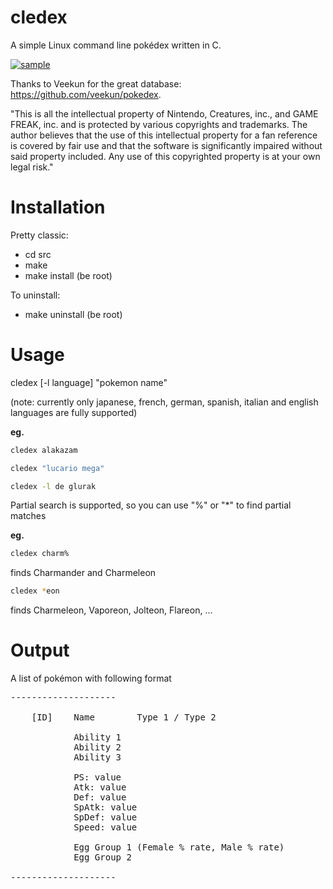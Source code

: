 cledex
======

A simple Linux command line pokédex written in C.

<a href="http://it.tinypic.com?ref=2d0aq0i" target="_blank"><img src="http://i58.tinypic.com/2d0aq0i.png" border="0" alt="sample"></a>

Thanks to Veekun for the great database: https://github.com/veekun/pokedex.

"This is all the intellectual property of Nintendo, Creatures, inc., and GAME FREAK, inc. and is protected by various copyrights and trademarks. The author believes that the use of this intellectual property for a fan reference is covered by fair use and that the software is significantly impaired without said property included. Any use of this copyrighted property is at your own legal risk."


Installation
======

Pretty classic:

* cd src
* make
* make install (be root)

To uninstall:

* make uninstall (be root)

Usage
======

cledex [-l language] "pokemon name"  

(note: currently only japanese, french, german, spanish, italian and english languages are fully supported)  

**eg.**   
```bash
cledex alakazam  
```
```bash
cledex "lucario mega"  
```
```bash
cledex -l de glurak  
```

Partial search is supported, so you can use "%" or "*" to find partial matches  

**eg.**  
```bash
cledex charm%  
```
finds Charmander and Charmeleon
```bash
cledex *eon
```
finds Charmeleon, Vaporeon, Jolteon, Flareon, ...

Output
======

A list of pokémon with following format
<pre>
--------------------

	[ID]	Name		Type 1 / Type 2
	
			Ability 1     
			Ability 2
			Ability 3
	
			PS: value
			Atk: value
			Def: value
			SpAtk: value
			SpDef: value
			Speed: value
	
			Egg Group 1	(Female % rate, Male % rate)
			Egg Group 2

--------------------
</pre>
